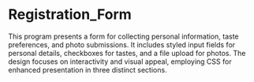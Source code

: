 # Registration_Form
This program presents a form for collecting personal information, taste preferences, and photo submissions. It includes styled input fields for personal details, checkboxes for tastes, and a file upload for photos. The design focuses on interactivity and visual appeal, employing CSS for enhanced presentation in three distinct sections.
